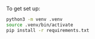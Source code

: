 To get set up:

```sh
python3 -m venv .venv
source .venv/bin/activate
pip install -r requirements.txt
```


